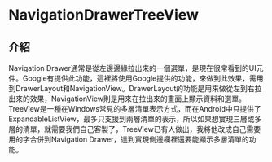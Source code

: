 # NavigationDrawerTreeView
## 介紹
Navigation Drawer通常是從左邊邊緣拉出來的一個選單，是現在很常看到的UI元件。Google有提供此功能，這裡將使用Google提供的功能，來做到此效果，需用到DrawerLayout和NavigationView。DrawerLayout的功能是用來做從左到右拉出來的效果，NavigationView則是用來在拉出來的畫面上顯示資料和選單。
TreeView是一種在Windows常見的多層清單表示方式，而在Android中只提供了ExpandableListView，最多只支援到兩層清單的表示，所以如果想實現三層或多層的清單，就需要我們自己客製了，TreeView已有人做出，我將他改成自己需要用的字合併到Navigation Drawer，達到實現側邊欄裡還要能顯示多層清單的功能。
